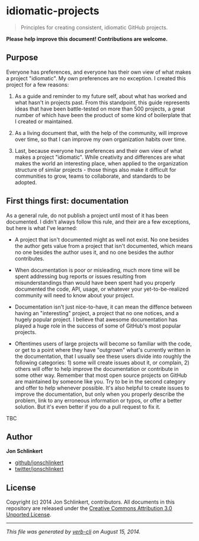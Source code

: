 # idiomatic-projects

> Principles for creating consistent, idiomatic GitHub projects.

**Please help improve this document! Contributions are welcome.**

## Purpose

Everyone has preferences, and everyone has their own view of what makes a project "idiomatic". My own preferences are no exception. I created this project for a few reasons:

1. As a guide and reminder to my future self, about what has worked and what hasn't in projects past. From this standpoint, this guide represents ideas that have been battle-tested on more than 500 projects, a great number of which have been the product of some kind of boilerplate that I created or maintained.

1. As a living document that, with the help of the community, will improve over time, so that I can improve my own organization habits over time.

1. Last, because everyone has preferences and their own view of what makes a project "idiomatic". While creativity and differences are what makes the world an interesting place, when applied to the organization structure of similar projects - those things also make it difficult for communities to grow, teams to collaborate, and standards to be adopted.

## First things first: documentation

As a general rule, do not publish a project until most of it has been documented. I didn't always follow this rule, and their are a few exceptions, but here is what I've learned:

* A project that isn't documented might as well not exist. No one besides the author gets value from a project that isn't documented, which means no one besides the author uses it, and no one besides the author contributes.

* When documentation is poor or misleading, much more time will be spent addressing bug reports or issues resulting from misunderstandings than would have been spent had you properly documented the code, API, usage, or whatever your yet-to-be-realized community will need to know about your project.

* Documentation isn't just nice-to-have, it can mean the diffence between having an "interesting" project, a project that no one notices, and a hugely popular project. I believe that awesome documentation has played a huge role in the success of some of GitHub's most popular projects.

* Oftentimes users of large projects will become so familiar with the code, or get to a point where they have "outgrown" what's currently written in the documentation, that I usually see these users divide into roughly the following categories: 1) some will create issues about it, or complain, 2) others will offer to help improve the documentation or contribute in some other way. Remember that most open source projects on GitHub are maintained by someone like you. Try to be in the second category and offer to help whenever possible. It's also helpful to create issues to improve the documentation, but only when you properly describe the problem, link to any erroneous information or typos, or offer a better solution. But it's even better if you do a pull request to fix it.

TBC


## Author

**Jon Schlinkert**

+ [github/jonschlinkert](https://github.com/jonschlinkert)
+ [twitter/jonschlinkert](http://twitter.com/jonschlinkert)

## License

Copyright (c) 2014 Jon Schlinkert, contributors.
All documents in this repository are released under the [Creative Commons Attribution 3.0 Unported License]().

***

_This file was generated by [verb-cli](https://github.com/assemble/verb-cli) on August 15, 2014._